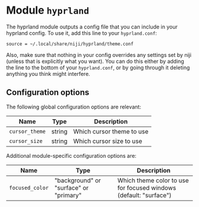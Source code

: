 # Module `hyprland`

The hyprland module outputs a config file that you can include in your
hyprland config. To use it, add this line to your `hyprland.conf`:

```
source = ~/.local/share/niji/hyprland/theme.conf
```

Also, make sure that nothing in your config overrides any settings set by
niji (unless that is explicitly what you want). You can do this either by
adding the line to the bottom of your `hyprland.conf`, or by going through
it deleting anything you think might interfere.

## Configuration options

The following global configuration options are relevant:

| Name           | Type   | Description               |
| -------------- | ------ | ------------------------- |
| `cursor_theme` | string | Which cursor theme to use |
| `cursor_size`  | string | Which cursor size to use  |

Additional module-specific configuration options are:

| Name            | Type                                   | Description                                                       |
| --------------- | -------------------------------------- | ----------------------------------------------------------------- |
| `focused_color` | "background" or "surface" or "primary" | Which theme color to use for focused windows (default: "surface") |

